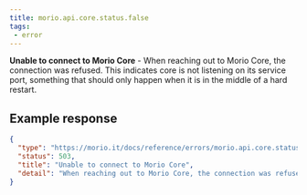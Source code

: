 ```yaml
---
title: morio.api.core.status.false
tags:
 - error
---
```



<!-- MORIO_AUTO_GENERATED_CONTENT_STARTS - Manual changes made below will be overwritten -->
__Unable to connect to Morio Core__ - When reaching out to Morio Core, the connection was refused. This indicates core is not listening on its service port, something that should only happen when it is in the middle of a hard restart.
<!-- MORIO_AUTO_GENERATED_CONTENT_ENDS - Manual changes made above will be overwritten -->


<!-- MORIO_AUTO_GENERATED_CONTENT_STARTS - Manual changes made below will be overwritten -->
## Example response

```json
{
  "type": "https://morio.it/docs/reference/errors/morio.api.core.status.false",
  "status": 503,
  "title": "Unable to connect to Morio Core",
  "detail": "When reaching out to Morio Core, the connection was refused. This indicates core is not listening on its service port, something that should only happen when it is in the middle of a hard restart."
}
```
<!-- MORIO_AUTO_GENERATED_CONTENT_ENDS - Manual changes made above will be overwritten -->
